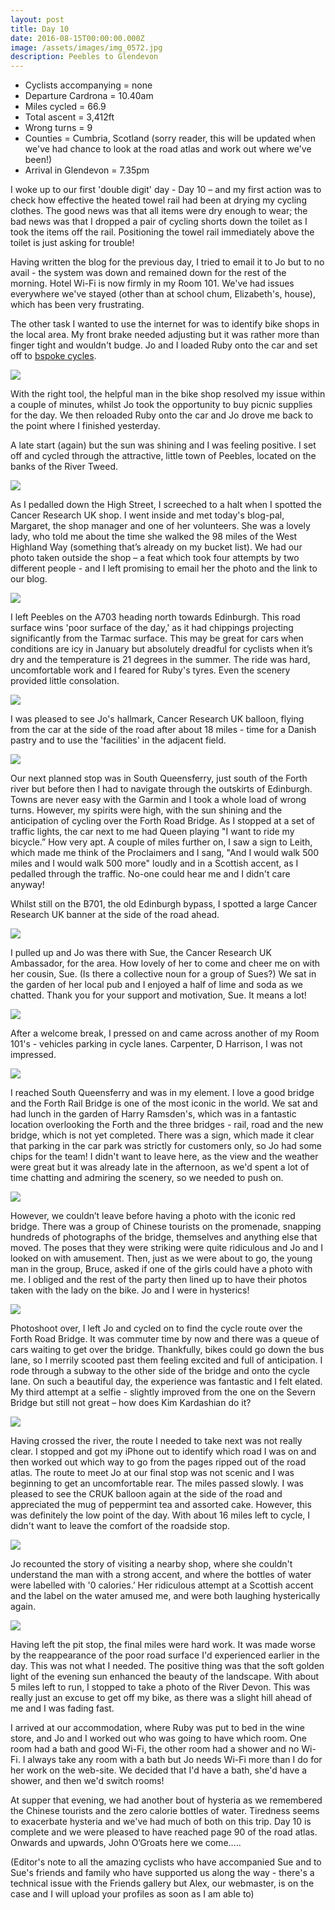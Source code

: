 ```yaml
---
layout: post
title: Day 10
date: 2016-08-15T00:00:00.000Z
image: /assets/images/img_0572.jpg
description: Peebles to Glendevon
---
```



* Cyclists accompanying = none
* Departure Cardrona = 10.40am
* Miles cycled = 66.9
* Total ascent = 3,412ft&nbsp;
* Wrong turns = 9
* Counties = Cumbria, Scotland (sorry reader, this will be updated when we've had chance to look at the road atlas and work out where we've been!)&nbsp;
* Arrival in Glendevon = 7.35‪pm


I woke up to our first 'double digit' day - Day 10 – and my first action was to check how effective the heated towel rail had been at drying my cycling clothes. The good news was that all items were dry enough to wear; the bad news was that I dropped a pair of cycling shorts down the toilet as I took the items off the rail. Positioning the towel rail immediately above the toilet is just asking for trouble!

Having written the blog for the previous day, I tried to email it to Jo but to no avail - the system was down and remained down for the rest of the morning. Hotel Wi-Fi is now firmly in my Room 101. We've had issues everywhere we've stayed (other than at school chum, Elizabeth's, house), which has been very frustrating.

The other task I wanted to use the internet for was to identify bike shops in the local area. My front brake needed adjusting but it was rather more than finger tight and wouldn't budge. Jo and I loaded Ruby onto the car and set off to [bspoke cycles](http://www.bspokepeebles.co.uk/).

![](/uploads/versions/cycle-shop---x----960-1280x---.jpg)

With the right tool, the helpful man in the bike shop resolved my issue within a couple of minutes, whilst Jo took the opportunity to buy picnic supplies for the day. We then reloaded Ruby onto the car and Jo drove me back to the point where I finished yesterday.

A late start (again) but the sun was shining and I was feeling positive. I set off and cycled through the attractive, little town of Peebles, located on the banks of the River Tweed.&nbsp;

![](/uploads/versions/peebles---x----1280-976x---.jpg)

As I pedalled down the High Street, I screeched to a halt when I spotted the Cancer Research UK shop. I went inside and met today's blog-pal, Margaret, the shop manager and one of her volunteers. She was a lovely lady, who told me about the time she walked the 98 miles of the West Highland Way (something that’s already on my bucket list). We had our photo taken outside the shop – a feat which took four attempts by two different people - and I left promising to email her the photo and the link to our blog.&nbsp;

![](/uploads/versions/cruk---x----941-1280x---.jpg)

I left Peebles on the A703 heading north towards Edinburgh. This road surface wins 'poor surface of the day,' as it had chippings projecting significantly from the Tarmac surface. This may be great for cars when conditions are icy in January but absolutely dreadful for cyclists when it’s dry and the temperature is 21 degrees in the summer. The ride was hard, uncomfortable work and I feared for Ruby's tyres. Even the scenery provided little consolation.

![](/uploads/versions/scenery---x----1280-960x---.jpg)

I was pleased to see Jo's hallmark, Cancer Research UK balloon, flying from the car at the side of the road after about 18 miles - time for a Danish pastry and to use the 'facilities' in the adjacent field.&nbsp;

![](/uploads/versions/car---x----1280-960x---.jpg)

Our next planned stop was in South Queensferry, just south of the Forth river but before then I had to navigate through the outskirts of Edinburgh. Towns are never easy with the Garmin and I took a whole load of wrong turns. However, my spirits were high, with the sun shining and the anticipation of cycling over the Forth Road Bridge. As I stopped at a set of traffic lights, the car next to me had Queen playing "I want to ride my bicycle.” How very apt. A couple of miles further on, I saw a sign to Leith, which made me think of the Proclaimers and I sang, "And I would walk 500 miles and I would walk 500 more" loudly and in a Scottish accent, as I pedalled through the traffic. No-one could hear me and I didn't care anyway!&nbsp;

Whilst still on the B701, the old Edinburgh bypass, I spotted a large Cancer Research UK banner at the side of the road ahead.

![](/uploads/versions/banner---x----1280-960x---.jpg)

I pulled up and Jo was there with Sue, the Cancer Research UK Ambassador, for the area. How lovely of her to come and cheer me on with her cousin, Sue. (Is there a collective noun for a group of Sues?) We sat in the garden of her local pub and I enjoyed a half of lime and soda as we chatted. Thank you for your support and motivation, Sue. It means a lot!&nbsp;

![](/uploads/versions/sues---x----1280-960x---.jpg)

After a welcome break, I pressed on and came across another of my Room 101's - vehicles parking in cycle lanes. Carpenter, D Harrison, I was not impressed.&nbsp;

![](/uploads/versions/van---x----1029-1280x---.jpg)

I reached South Queensferry and was in my element. I love a good bridge and the Forth Rail Bridge is one of the most iconic in the world. We sat and had lunch in the garden of Harry Ramsden's, which was in a fantastic location overlooking the Forth and the three bridges - rail, road and the new bridge, which is not yet completed. There was a sign, which made it clear that parking in the car park was strictly for customers only, so Jo had some chips for the team! I didn't want to leave here, as the view and the weather were great but it was already late in the afternoon, as we'd spent a lot of time chatting and admiring the scenery, so we needed to push on.&nbsp;

![](/uploads/versions/bridges---x----1280-632x---.jpg)

However, we couldn’t leave before having a photo with the iconic red bridge. There was a group of Chinese tourists on the promenade, snapping hundreds of photographs of the bridge, themselves and anything else that moved. The poses that they were striking were quite ridiculous and Jo and I looked on with amusement. Then, just as we were about to go, the young man in the group, Bruce, asked if one of the girls could have a photo with me. I obliged and the rest of the party then lined up to have their photos taken with the lady on the bike. Jo and I were in hysterics!&nbsp;

![](/uploads/versions/chinese-tourists---x----2048-2048x---.jpg)

Photoshoot over, I left Jo and cycled on to find the cycle route over the Forth Road Bridge. It was commuter time by now and there was a queue of cars waiting to get over the bridge. Thankfully, bikes could go down the bus lane, so I merrily scooted past them feeling excited and full of anticipation. I rode through a subway to the other side of the bridge and onto the cycle lane. On such a beautiful day, the experience was fantastic and I felt elated. My third attempt at a selfie - slightly improved from the one on the Severn Bridge but still not great – how does Kim Kardashian do it?&nbsp;

![](/uploads/versions/selfie---x----1280-960x---.jpg)

Having crossed the river, the route I needed to take next was not really clear. I stopped and got my iPhone out to identify which road I was on and then worked out which way to go from the pages ripped out of the road atlas. The route to meet Jo at our final stop was not scenic and I was beginning to get an uncomfortable rear. The miles passed slowly. I was pleased to see the CRUK balloon again at the side of the road and appreciated the mug of peppermint tea and assorted cake. However, this was definitely the low point of the day. With about 16 miles left to cycle, I didn't want to leave the comfort of the roadside stop.

![](/uploads/versions/blanket---x----1280-960x---.jpg)

Jo recounted the story of visiting a nearby shop, where she couldn't understand the man with a strong accent, and where the bottles of water were labelled with '0 calories.’ Her ridiculous attempt at a Scottish accent and the label on the water amused me, and were both laughing hysterically again.&nbsp;

![](/uploads/versions/water---x----960-1280x---.jpg)

Having left the pit stop, the final miles were hard work. It was made worse by the reappearance of the poor road surface I'd experienced earlier in the day. This was not what I needed. The positive thing was that the soft golden light of the evening sun enhanced the beauty of the landscape. With about 5 miles left to run, I stopped to take a photo of the River Devon. This was really just an excuse to get off my bike, as there was a slight hill ahead of me and I was fading fast.&nbsp;

I arrived at our accommodation, where Ruby was put to bed in the wine store, and Jo and I worked out who was going to have which room. One room had a bath and good Wi-Fi, the other room had a shower and no Wi-Fi. I always take any room with a bath but Jo needs Wi-Fi more than I do for her work on the web-site. We decided that I'd have a bath, she'd have a shower, and then we'd switch rooms!

At supper that evening, we had another bout of hysteria as we remembered the Chinese tourists and the zero calorie bottles of water. Tiredness seems to exacerbate hysteria and we've had much of both on this trip. Day 10 is complete and we were pleased to have reached page 90 of the road atlas. Onwards and upwards, John O’Groats here we come…..

(Editor's note to all the amazing cyclists who have accompanied Sue and to Sue's friends and family who have supported us along the way - there's a technical issue with the Friends gallery but Alex, our webmaster, is on the case and I will upload your profiles as soon as I am able to)